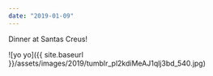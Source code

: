 ```yaml
---
date: "2019-01-09"
---
```


Dinner at Santas Creus!

![yo yo]({{ site.baseurl }}/assets/images/2019/tumblr_pl2kdiMeAJ1qlj3bd_540.jpg)
